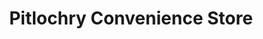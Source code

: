 ---
title: "Pitlochry Convenience Store"
url: /pitlochry/pitlochry-convenience-store/
shop: convenience
---